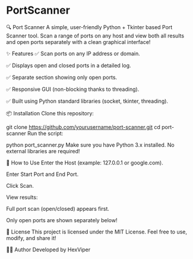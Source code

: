 # PortScanner
🔍 Port Scanner
A simple, user-friendly Python + Tkinter based Port Scanner tool.
Scan a range of ports on any host and view both all results and open ports separately with a clean graphical interface!

✨ Features
✅ Scan ports on any IP address or domain.

✅ Displays open and closed ports in a detailed log.

✅ Separate section showing only open ports.

✅ Responsive GUI (non-blocking thanks to threading).

✅ Built using Python standard libraries (socket, tkinter, threading).

📦 Installation
Clone this repository:

git clone https://github.com/yourusername/port-scanner.git
cd port-scanner
Run the script:

python port_scanner.py
Make sure you have Python 3.x installed.
No external libraries are required!

🚀 How to Use
Enter the Host (example: 127.0.0.1 or google.com).

Enter Start Port and End Port.

Click Scan.

View results:

Full port scan (open/closed) appears first.

Only open ports are shown separately below!

📜 License
This project is licensed under the MIT License.
Feel free to use, modify, and share it!

👨‍💻 Author
Developed by HexViper


